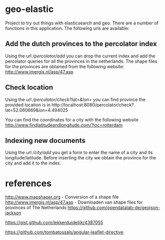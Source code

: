 # geo-elastic
Project to try out things with elasticsearch and geo. There are a number of functions in this application. The following urls are available:

## Add the dutch provinces to the percolator index
Using the url _/percolator/add_ you can drop the current index and add the percolator queries for all the provinces in the netherlands. The shape files for the provinces are obtained from the following website:
http://www.imergis.nl/asp/47.asp

## Check location
Using the url _/percolator/check?lat=&lon=_ you can find province the provided location is in
http://localhost:8080/percolator/check?lat=52.060669&lon=4.494025

You can find the coordinates for a city with the following website
http://www.findlatitudeandlongitude.com/?loc=rotterdam

## Indexing new documents
Using the url _/city/add_ you get a form to enter the name of a city and its longitude/latitude. Before inserting the city we obtain the province for the city and add it to the index.

# references
http://www.mapshaper.org - Conversion of a shape file
http://www.imergis.nl/asp/47.asp - Downloaden van shape files for provinces of The Netherlands
https://github.com/opendatalab-de/geojson-jackson

https://gist.github.com/lekkerduidelijk/4387055

https://github.com/tombatossals/angular-leaflet-directive